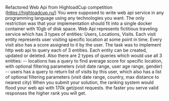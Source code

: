 Refactored Web Api from HighloadCup competition (https://highloadcup.ru/)
You were supposed to write web api service in any programming language using any technologies you want.
The only restriction was that your implementation should fit into a single docker container with 10gb of disk space.
Web Api represents fictitious traveling service which has 3 types of entities: Users, Locations, Visits. 
Each visit entity represents user visiting specific location at some point in time. Every visit also has a score assigned to it by the user.
The task was to implement http web api to query each of 3 entities. Each entity can be created, updated or deleted.
Also there are 2 types of queries which would use all 3 entities: 
-- locations has a query to find average score for specific location, with optional filtering parameters (visit date range, user age range, gender)
-- users has a query to return list of visits by this user, which also has a list of optional filtering parameters (visit date range, country, max distance to nearest city)
When you submit your solution, the ranking system would flood your web api with 170k get/post requests. the faster you serve valid responses the higher rank you will get.